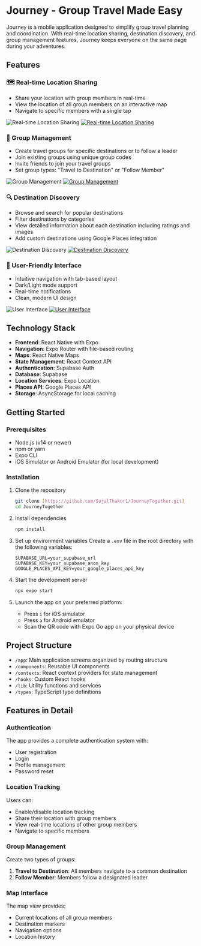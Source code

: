 # Journey - Group Travel Made Easy

Journey is a mobile application designed to simplify group travel planning and coordination. With real-time location sharing, destination discovery, and group management features, Journey keeps everyone on the same page during your adventures.

## Features

### 🗺️ Real-time Location Sharing

- Share your location with group members in real-time
- View the location of all group members on an interactive map
- Navigate to specific members with a single tap

![Real-time Location Sharing](https://github.com/SujalThakur1/JourneyTogether/blob/main/images/real_time_location_sharing.png)
[![Real-time Location Sharing](https://github.com/SujalThakur1/JourneyTogether/blob/main/images/real_time_location_sharing.png)](https://link.to/full_image_1)

### 👥 Group Management

- Create travel groups for specific destinations or to follow a leader
- Join existing groups using unique group codes
- Invite friends to join your travel groups
- Set group types: "Travel to Destination" or "Follow Member"

![Group Management](https://github.com/SujalThakur1/JourneyTogether/blob/main/images/group_management.png)
[![Group Management](https://github.com/SujalThakur1/JourneyTogether/blob/main/images/group_management.png)](https://link.to/full_image_2)

### 🔍 Destination Discovery

- Browse and search for popular destinations
- Filter destinations by categories
- View detailed information about each destination including ratings and images
- Add custom destinations using Google Places integration

![Destination Discovery](https://github.com/SujalThakur1/JourneyTogether/blob/main/images/destination_discovery.png)
[![Destination Discovery](https://github.com/SujalThakur1/JourneyTogether/blob/main/images/destination_discovery.png)](https://link.to/full_image_3)

### 📱 User-Friendly Interface

- Intuitive navigation with tab-based layout
- Dark/Light mode support
- Real-time notifications
- Clean, modern UI design

![User Interface](https://github.com/SujalThakur1/JourneyTogether/blob/main/images/user_interface.png)
[![User Interface](https://github.com/SujalThakur1/JourneyTogether/blob/main/images/user_interface.png)](https://link.to/full_image_4)


## Technology Stack

- **Frontend**: React Native with Expo
- **Navigation**: Expo Router with file-based routing
- **Maps**: React Native Maps
- **State Management**: React Context API
- **Authentication**: Supabase Auth
- **Database**: Supabase
- **Location Services**: Expo Location
- **Places API**: Google Places API
- **Storage**: AsyncStorage for local caching

## Getting Started

### Prerequisites

- Node.js (v14 or newer)
- npm or yarn
- Expo CLI
- iOS Simulator or Android Emulator (for local development)

### Installation

1. Clone the repository

   ```bash
   git clone [https://github.com/SujalThakur1/JourneyTogether.git]
   cd JourneyTogether
   ```

2. Install dependencies

   ```bash
   npm install
   ```

3. Set up environment variables
   Create a `.env` file in the root directory with the following variables:
   ```
   SUPABASE_URL=your_supabase_url
   SUPABASE_KEY=your_supabase_anon_key
   GOOGLE_PLACES_API_KEY=your_google_places_api_key
   ```

4. Start the development server

   ```bash
   npx expo start
   ```

5. Launch the app on your preferred platform:
   - Press `i` for iOS simulator
   - Press `a` for Android emulator
   - Scan the QR code with Expo Go app on your physical device

## Project Structure

- `/app`: Main application screens organized by routing structure
- `/components`: Reusable UI components
- `/contexts`: React context providers for state management
- `/hooks`: Custom React hooks
- `/lib`: Utility functions and services
- `/types`: TypeScript type definitions

## Features in Detail

### Authentication

The app provides a complete authentication system with:

- User registration
- Login
- Profile management
- Password reset

### Location Tracking

Users can:

- Enable/disable location tracking
- Share their location with group members
- View real-time locations of other group members
- Navigate to specific members

### Group Management

Create two types of groups:

1. **Travel to Destination**: All members navigate to a common destination
2. **Follow Member**: Members follow a designated leader

### Map Interface

The map view provides:

- Current locations of all group members
- Destination markers
- Navigation options
- Location history
